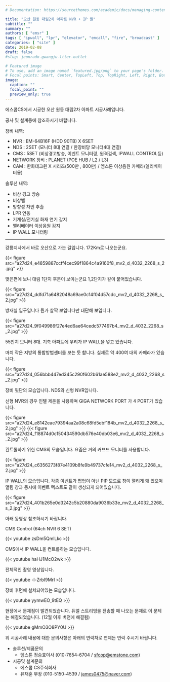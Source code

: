 ```yaml
---
# Documentation: https://sourcethemes.com/academic/docs/managing-content/

title: "오산 원동 대림2차 아파트 NVR + IP 월"
subtitle: ""
summary: ""
authors: [ "emsr" ]
tags: [ "ipwall", "lpr", "elevator", "emcall", "fire", "broadcast" ]
categories: [ "site" ]
date: 2019-02-08
draft: false
#slug: jeonrado-gwangju-ltter-outlet

# Featured image
# To use, add an image named `featured.jpg/png` to your page's folder.
# Focal points: Smart, Center, TopLeft, Top, TopRight, Left, Right, BottomLeft, Bottom, BottomRight.
image:
  caption: ""
  focal_point: ""
  preview_only: true
---
```


에스콤CS에서 시공한 오산 원동 대림2차 아파트 시공사례입니다.

공사 및 설계등에 참조하시기 바랍니다.

장비 내역:

- NVR : EM-64B16F (HDD 90TB) X 6SET
- NDS : 2SET (모니터 8대 연결 / 한장비당 모니터4대 연결)
- CMS : 5SET (비상경고방송, 이벤트 모니터링, 원격검색, IPWALL CONTROL등)
- NETWORK 장비 : PLANET (POE HUB / L2 / L3)
- CAM : 한화테크윈 X 시리즈(500만 , 800만) / 엠스톤 이상음원 카메라(엘리베이터용)

솔루션 내역:

- 비상 경고 방송
- 비상벨
- 방향성 차번 추출
- LPR 연동
- 기계실/전기실 화재 연기 감지
- 엘리베이터 이상음원 감지
- IP WALL 모니터링

---

강릉지사에서 바로 오산으로 가는 길입니다. 172Km로 나오는군요.

{{< figure src="a27d24_e4859887ccff4cec99f1864c4a9160f8_mv2_d_4032_2268_s_2.jpg" >}}

맞은편에 보니 대림 1단지 후분이 보이는군요 1,2단지가 같이 붙어있습니다.

{{< figure src="a27d24_ddfd71a6482048a69ae0c14f04d57cdc_mv2_d_4032_2268_s_2.jpg" >}}

방재실 입구입니다 뭔가 살짝 보입니다만 대단해 보입니다.

{{< figure src="a27d24_9f049986f27e4ed6ae64cedc577497b4_mv2_d_4032_2268_s_2.jpg" >}}

55인치 모니터 8대. 기축 아파트에 우리가 IP WALL을 넣고 있습니다.

마치 작은 지방의 통합방범센터를 보는 듯 합니다. 실제로 약 400여 대의 카메라가 있습니다.

{{< figure src="a27d24_056bbb447ed345c290f602b61ae588e2_mv2_d_4032_2268_s_2.jpg" >}}

장비 뒷단의 모습입니다. NDS와 신형 NVR입니다.

신형 NVR의 경우 인텔 제온을 사용하며 GIGA NETWORK PORT 가 4 PORT가 있습니다.

{{< figure src="a27d24_e8142eae79394aa2a08c68fd5ebf184b_mv2_d_4032_2268_s_2.jpg" >}}
{{< figure src="a27d24_f18874d0c150434590db576e40db03e6_mv2_d_4032_2268_s_2.jpg" >}}

컨트롤하기 위한 CMS의 모습입니다. 요즘은 거의 커브드 모니터를 사용합니다.

{{< figure src="a27d24_c6356273f87e4109b8fe9b49737cfe14_mv2_d_4032_2268_s_2.jpg" >}}

IP WALL의 모습입니다. 각종 이벤트가 팝업이 아닌 PIP 모드로 창이 열리게 돼 있으며 열림 창과 동시에 이벤트 텍스트도 같이 생성되게 되어있습니다.

{{< figure src="a27d24_401b265e0d3242c5b20880da9036b33e_mv2_d_4032_2268_s_2.jpg" >}}

아래 동영상 참조하시기 바랍니다.

CMS Control (64ch NVR 6 SET)

{{< youtube zsDm5QmlLkc >}}
&nbsp;

CMS에서 IP WALL을 컨트롤하는 모습입니다.

{{< youtube haHJ1McO2wk >}}
&nbsp;

전체적인 촬영 영상입니다.

{{< youtube -l-ZrbI9MrI >}}
&nbsp;

장비 후면에 설치되어있는 모습입니다.

{{< youtube yymwEO_9tEQ >}}
&nbsp;

현장에서 문제점이 발견되었습니다. 듀얼 스트리밍을 전송할 때 나오는 문제로 이 문제는 해결되었습니다. (12월 이후 버전에 해결됨)

{{< youtube gMmO3O8PY0U >}}
&nbsp;

위 시공사례 내용에 대한 문의사항은 아래의 연락처로 연제든 연락 주시기 바랍니다.

- 솔루션/제품문의
  - 엠스톤 정승호이사 (010-7654-6704 / sfcop@emstone.com)
- 시공및 설계문의
  - 에스콤 CS주식회사
  - 유재훈 부장 (010-5150-4539 / james0475@naver.com)
